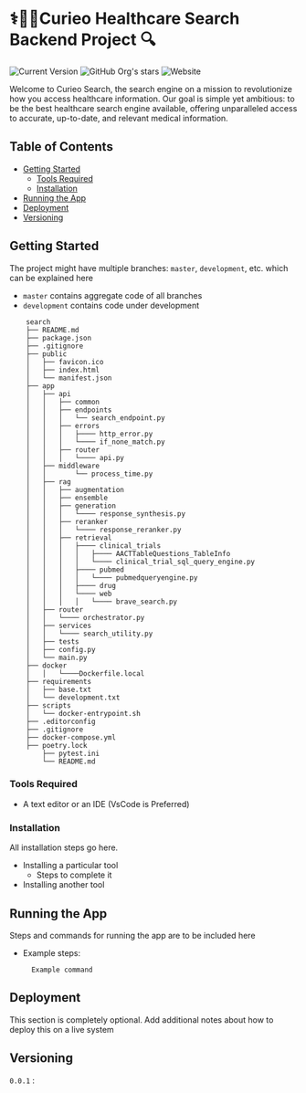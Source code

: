 # ⚕️🧬🔬Curieo Healthcare Search Backend Project 🔍

![Current Version](https://img.shields.io/badge/version-v0.1-blue)
![GitHub Org's stars](https://img.shields.io/github/stars/curieo-org)
![Website](https://img.shields.io/website?url=http%3A%2F%2Fcurieo.org%2F)

Welcome to Curieo Search, the search engine on a mission to revolutionize how you access healthcare information. Our goal is simple yet ambitious: to be the best healthcare search engine available, offering unparalleled access to accurate, up-to-date, and relevant medical information.

## Table of Contents

-   [Getting Started](#getting-started)
    -   [Tools Required](#tools-required)
    -   [Installation](#installation)
-   [Running the App](#running-the-app)
-   [Deployment](#deployment)
-   [Versioning](#versioning)

## Getting Started

The project might have multiple branches: `master`, `development`, etc. which can be explained here

-   `master` contains aggregate code of all branches
-   `development` contains code under development

```
	search
	├── README.md
	├── package.json
	├── .gitignore
	├── public
	│   ├── favicon.ico
	│   ├── index.html
	│   └── manifest.json
	├── app
	│   ├── api
	│   │	├── common
	│   │	├── endpoints
	│   │	│	└── search_endpoint.py
	│   │	├── errors
	│   │	│	├──── http_error.py
	│   │	│	└──── if_none_match.py
	│   │	├── router
	│   │	│	└──── api.py
	│   ├── middleware
	│   │		└── process_time.py
	│   ├── rag
	│   │	├── augmentation
	│   │	├── ensemble
	│   │	├── generation
	│   │	│	└──── response_synthesis.py
	│   │	├── reranker
	│   │	│	└──── response_reranker.py
	│   │	├── retrieval
	│   │	│	├──── clinical_trials
	│   │	│	│	├──── AACTTableQuestions_TableInfo
	│   │	│	│	└──── clinical_trial_sql_query_engine.py
	│   │	│	├──── pubmed
	│   │	│	│	└──── pubmedqueryengine.py
	│   │	│	├──── drug
	│   │	│	└──── web
	│   │	│	│	└──── brave_search.py
	│   ├── router
	│   │	└──── orchestrator.py
	│   ├── services
	│   │	└──── search_utility.py
	│   ├── tests
	│   ├── config.py
	│   └── main.py
	├── docker
	│   │	└────Dockerfile.local
	├── requirements
	│   ├── base.txt
	│   └── development.txt
	├── scripts
	│   └── docker-entrypoint.sh
	├── .editorconfig
	├── .gitignore
 	├── docker-compose.yml
   	├── poetry.lock
    	├── pytest.ini
     	└── README.md

```

### Tools Required

-   A text editor or an IDE (VsCode is Preferred)

### Installation

All installation steps go here.

-   Installing a particular tool
    -   Steps to complete it
-   Installing another tool

## Running the App

Steps and commands for running the app are to be included here

-   Example steps:
    ```
      Example command
    ```

## Deployment

This section is completely optional. Add additional notes about how to deploy this on a live system

## Versioning

`0.0.1` :
